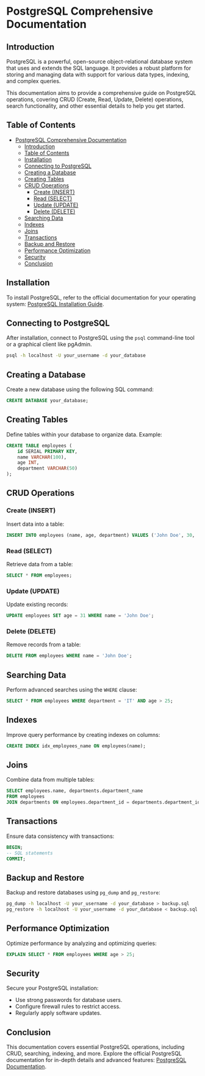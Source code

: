 # PostgreSQL Comprehensive Documentation

## Introduction

PostgreSQL is a powerful, open-source object-relational database system that uses and extends the SQL language. It provides a robust platform for storing and managing data with support for various data types, indexing, and complex queries.

This documentation aims to provide a comprehensive guide on PostgreSQL operations, covering CRUD (Create, Read, Update, Delete) operations, search functionality, and other essential details to help you get started.

## Table of Contents

- [PostgreSQL Comprehensive Documentation](#postgresql-comprehensive-documentation)
  - [Introduction](#introduction)
  - [Table of Contents](#table-of-contents)
  - [Installation](#installation)
  - [Connecting to PostgreSQL](#connecting-to-postgresql)
  - [Creating a Database](#creating-a-database)
  - [Creating Tables](#creating-tables)
  - [CRUD Operations](#crud-operations)
    - [Create (INSERT)](#create-insert)
    - [Read (SELECT)](#read-select)
    - [Update (UPDATE)](#update-update)
    - [Delete (DELETE)](#delete-delete)
  - [Searching Data](#searching-data)
  - [Indexes](#indexes)
  - [Joins](#joins)
  - [Transactions](#transactions)
  - [Backup and Restore](#backup-and-restore)
  - [Performance Optimization](#performance-optimization)
  - [Security](#security)
  - [Conclusion](#conclusion)

## Installation

To install PostgreSQL, refer to the official documentation for your operating system: [PostgreSQL Installation Guide](https://www.postgresql.org/docs/current/install-short.html).

## Connecting to PostgreSQL

After installation, connect to PostgreSQL using the `psql` command-line tool or a graphical client like pgAdmin.

```bash
psql -h localhost -U your_username -d your_database
```

## Creating a Database

Create a new database using the following SQL command:

```sql
CREATE DATABASE your_database;
```

## Creating Tables

Define tables within your database to organize data. Example:

```sql
CREATE TABLE employees (
    id SERIAL PRIMARY KEY,
    name VARCHAR(100),
    age INT,
    department VARCHAR(50)
);
```

## CRUD Operations

### Create (INSERT)

Insert data into a table:

```sql
INSERT INTO employees (name, age, department) VALUES ('John Doe', 30, 'IT');
```

### Read (SELECT)

Retrieve data from a table:

```sql
SELECT * FROM employees;
```

### Update (UPDATE)

Update existing records:

```sql
UPDATE employees SET age = 31 WHERE name = 'John Doe';
```

### Delete (DELETE)

Remove records from a table:

```sql
DELETE FROM employees WHERE name = 'John Doe';
```

## Searching Data

Perform advanced searches using the `WHERE` clause:

```sql
SELECT * FROM employees WHERE department = 'IT' AND age > 25;
```

## Indexes

Improve query performance by creating indexes on columns:

```sql
CREATE INDEX idx_employees_name ON employees(name);
```

## Joins

Combine data from multiple tables:

```sql
SELECT employees.name, departments.department_name
FROM employees
JOIN departments ON employees.department_id = departments.department_id;
```

## Transactions

Ensure data consistency with transactions:

```sql
BEGIN;
-- SQL statements
COMMIT;
```

## Backup and Restore

Backup and restore databases using `pg_dump` and `pg_restore`:

```bash
pg_dump -h localhost -U your_username -d your_database > backup.sql
pg_restore -h localhost -U your_username -d your_database < backup.sql
```

## Performance Optimization

Optimize performance by analyzing and optimizing queries:

```sql
EXPLAIN SELECT * FROM employees WHERE age > 25;
```

## Security

Secure your PostgreSQL installation:

- Use strong passwords for database users.
- Configure firewall rules to restrict access.
- Regularly apply software updates.

## Conclusion

This documentation covers essential PostgreSQL operations, including CRUD, searching, indexing, and more. Explore the official PostgreSQL documentation for in-depth details and advanced features: [PostgreSQL Documentation](https://www.postgresql.org/docs/current/).
